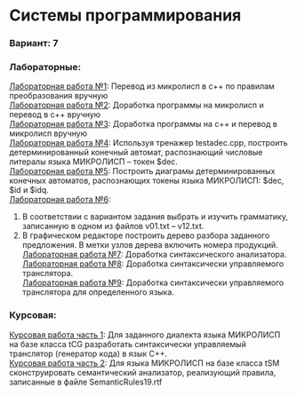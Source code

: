 # Системы программирования

### Вариант: 7


### Лабораторные:
[Лабораторная работа №1](labs/lab01): Перевод из микролисп в c++ по правилам преобразования вручную  
[Лабораторная работа №2](labs/lab02): Доработка программы на микролисп и перевод в c++ вручную  
[Лабораторная работа №3](labs/lab03): Доработка программы на c++ и перевод в микролисп вручную  
[Лабораторная работа №4](labs/lab04): Используя тренажер testadec.cpp, построить детерминированный конечный автомат, распознающий числовые литералы языка МИКРОЛИСП – токен $dec.  
[Лабораторная работа №5](labs/lab05): Построить диаграмы детерминированных конечных автоматов, распознающих токены языка МИКРОЛИСП: $dec, $id и $idq.  
[Лабораторная работа №6](labs/lab06):
1. В соответствии с вариантом задания выбрать и изучить грамматику, записанную в одном из файлов v01.txt – v12.txt.  
2. В графическом редакторе построить дерево разбора заданного предложения. В метки узлов дерева включить номера продукций.  
[Лабораторная работа №7](labs/lab07): Доработка синтаксического анализатора.  
[Лабораторная работа №8](labs/lab08): Доработка синтаксически управляемого транслятора.  
[Лабораторная работа №9](labs/lab09): Доработка синтаксически управляемого транслятора для определенного языка.  

### Курсовая:
[Курсовая работа часть 1](kp/curs1): Для заданного диалекта языка МИКРОЛИСП на базе класса tCG разработать синтаксически управляемый транслятор (генератор кода) в язык С++.  
[Курсовая работа часть 2](kp/curs2): Для языка МИКРОЛИСП на базе класса tSM сконструировать семантический анализатор, реализующий правила, записанные в файле SemanticRules19.rtf  
